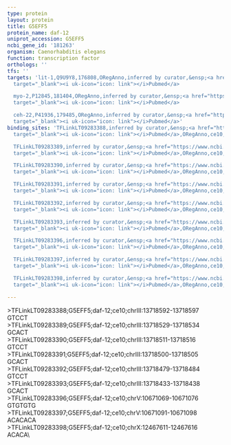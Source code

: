 ```yaml
---
type: protein
layout: protein
title: G5EFF5
protein_name: daf-12
uniprot_accession: G5EFF5
ncbi_gene_id: '181263'
organism: Caenorhabditis elegans
function: transcription factor
orthologs: ''
tfs: ''
targets: 'lit-1,Q9U9Y8,176808,ORegAnno,inferred by curator,&ensp;<a href="https://www.ncbi.nlm.nih.gov/pubmed/?term=26578589%5Buid%5D+OR+15489294%5Buid%5D"
  target="_blank"><i uk-icon="icon: link"></i>Pubmed</a>

  myo-2,P12845,181404,ORegAnno,inferred by curator,&ensp;<a href="https://www.ncbi.nlm.nih.gov/pubmed/?term=26578589%5Buid%5D+OR+15375261%5Buid%5D"
  target="_blank"><i uk-icon="icon: link"></i>Pubmed</a>

  ceh-22,P41936,179485,ORegAnno,inferred by curator,&ensp;<a href="https://www.ncbi.nlm.nih.gov/pubmed/?term=26578589%5Buid%5D+OR+15375261%5Buid%5D"
  target="_blank"><i uk-icon="icon: link"></i>Pubmed</a>'
binding_sites: 'TFLinkLT09283388,inferred by curator,&ensp;<a href="https://www.ncbi.nlm.nih.gov/pubmed/?term=15489294%5Buid%5D"
  target="_blank"><i uk-icon="icon: link"></i>Pubmed</a>,ORegAnno,ce10,chrIII,13718592,13718597,-

  TFLinkLT09283389,inferred by curator,&ensp;<a href="https://www.ncbi.nlm.nih.gov/pubmed/?term=15489294%5Buid%5D"
  target="_blank"><i uk-icon="icon: link"></i>Pubmed</a>,ORegAnno,ce10,chrIII,13718529,13718534,-

  TFLinkLT09283390,inferred by curator,&ensp;<a href="https://www.ncbi.nlm.nih.gov/pubmed/?term=15489294%5Buid%5D"
  target="_blank"><i uk-icon="icon: link"></i>Pubmed</a>,ORegAnno,ce10,chrIII,13718511,13718516,-

  TFLinkLT09283391,inferred by curator,&ensp;<a href="https://www.ncbi.nlm.nih.gov/pubmed/?term=15489294%5Buid%5D"
  target="_blank"><i uk-icon="icon: link"></i>Pubmed</a>,ORegAnno,ce10,chrIII,13718500,13718505,-

  TFLinkLT09283392,inferred by curator,&ensp;<a href="https://www.ncbi.nlm.nih.gov/pubmed/?term=15489294%5Buid%5D"
  target="_blank"><i uk-icon="icon: link"></i>Pubmed</a>,ORegAnno,ce10,chrIII,13718479,13718484,-

  TFLinkLT09283393,inferred by curator,&ensp;<a href="https://www.ncbi.nlm.nih.gov/pubmed/?term=15489294%5Buid%5D"
  target="_blank"><i uk-icon="icon: link"></i>Pubmed</a>,ORegAnno,ce10,chrIII,13718433,13718438,-

  TFLinkLT09283396,inferred by curator,&ensp;<a href="https://www.ncbi.nlm.nih.gov/pubmed/?term=15375261%5Buid%5D"
  target="_blank"><i uk-icon="icon: link"></i>Pubmed</a>,ORegAnno,ce10,chrV,10671069,10671076,+

  TFLinkLT09283397,inferred by curator,&ensp;<a href="https://www.ncbi.nlm.nih.gov/pubmed/?term=15375261%5Buid%5D"
  target="_blank"><i uk-icon="icon: link"></i>Pubmed</a>,ORegAnno,ce10,chrV,10671091,10671098,+

  TFLinkLT09283398,inferred by curator,&ensp;<a href="https://www.ncbi.nlm.nih.gov/pubmed/?term=15375261%5Buid%5D"
  target="_blank"><i uk-icon="icon: link"></i>Pubmed</a>,ORegAnno,ce10,chrX,12467611,12467616,+'

---
```

\>TFLinkLT09283388;G5EFF5;daf-12;ce10;chrIII:13718592-13718597\GTCCT\\>TFLinkLT09283389;G5EFF5;daf-12;ce10;chrIII:13718529-13718534\GCACT\\>TFLinkLT09283390;G5EFF5;daf-12;ce10;chrIII:13718511-13718516\GTCCT\\>TFLinkLT09283391;G5EFF5;daf-12;ce10;chrIII:13718500-13718505\GCACT\\>TFLinkLT09283392;G5EFF5;daf-12;ce10;chrIII:13718479-13718484\GTCCT\\>TFLinkLT09283393;G5EFF5;daf-12;ce10;chrIII:13718433-13718438\GCACT\\>TFLinkLT09283396;G5EFF5;daf-12;ce10;chrV:10671069-10671076\GTGTGTG\\>TFLinkLT09283397;G5EFF5;daf-12;ce10;chrV:10671091-10671098\ACACACA\\>TFLinkLT09283398;G5EFF5;daf-12;ce10;chrX:12467611-12467616\ACACA\
